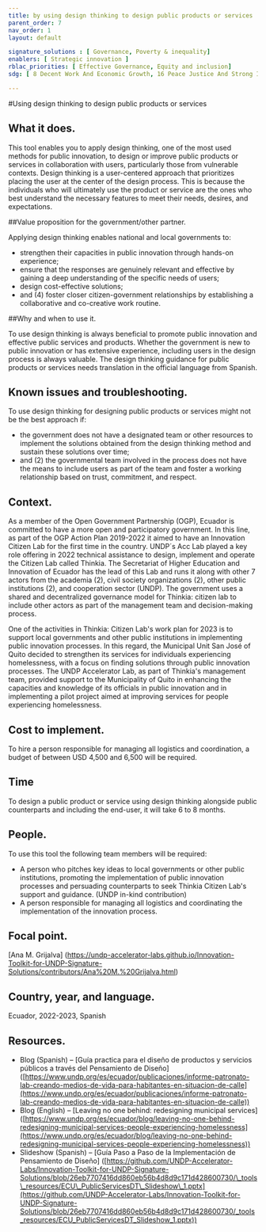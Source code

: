 ```yaml
---
title: by using design thinking to design public products or services
parent_order: 7
nav_order: 1
layout: default

signature_solutions : [ Governance, Poverty & inequality]
enablers: [ Strategic innovation ]
rblac_priorities: [ Effective Governance, Equity and inclusion]
sdg: [ 8 Decent Work And Economic Growth, 16 Peace Justice And Strong Institutions]

---
```


#Using design thinking to design public products or services

## What it does.

This tool enables you to apply design thinking, one of the most used methods for public innovation, to design or improve public products or services in collaboration with users, particularly those from vulnerable contexts. Design thinking is a user-centered approach that prioritizes placing the user at the center of the design process. This is because the individuals who will ultimately use the product or service are the ones who best understand the necessary features to meet their needs, desires, and expectations.

##Value proposition for the government/other partner.

Applying design thinking enables national and local governments to:

- strengthen their capacities in public innovation through hands-on experience;
- ensure that the responses are genuinely relevant and effective by gaining a deep understanding of the specific needs of users;
- design cost-effective solutions;
- and (4) foster closer citizen-government relationships by establishing a collaborative and co-creative work routine.

##Why and when to use it.

To use design thinking is always beneficial to promote public innovation and effective public services and products. Whether the government is new to public innovation or has extensive experience, including users in the design process is always valuable. The design thinking guidance for public products or services needs translation in the official language from Spanish.

## Known issues and troubleshooting.

To use design thinking for designing public products or services might not be the best approach if:

- the government does not have a designated team or other resources to implement the solutions obtained from the design thinking method and sustain these solutions over time;
- and (2) the governmental team involved in the process does not have the means to include users as part of the team and foster a working relationship based on trust, commitment, and respect.


## Context.

As a member of the Open Government Partnership (OGP), Ecuador is committed to have a more open and participatory government. In this line, as part of the OGP Action Plan 2019-2022 it aimed to have an Innovation Citizen Lab for the first time in the country. UNDP´s Acc Lab played a key role offering in 2022 technical assistance to design, implement and operate the Citizen Lab called Thinkia. The Secretariat of Higher Education and Innovation of Ecuador has the lead of this Lab and runs it along with other 7 actors from the academia (2), civil society organizations (2), other public institutions (2), and cooperation sector (UNDP). The government uses a shared and decentralized governance model for Thinkia: citizen lab to include other actors as part of the management team and decision-making process.

One of the activities in Thinkia: Citizen Lab's work plan for 2023 is to support local governments and other public institutions in implementing public innovation processes. In this regard, the Municipal Unit San José of Quito decided to strengthen its services for individuals experiencing homelessness, with a focus on finding solutions through public innovation processes. The UNDP Accelerator Lab, as part of Thinkia's management team, provided support to the Municipality of Quito in enhancing the capacities and knowledge of its officials in public innovation and in implementing a pilot project aimed at improving services for people experiencing homelessness.

## Cost to implement.

To hire a person responsible for managing all logistics and coordination, a budget of between USD 4,500 and 6,500 will be required.

## Time

To design a public product or service using design thinking alongside public counterparts and including the end-user, it will take 6 to 8 months.

## People.

To use this tool the following team members will be required:

- A person who pitches key ideas to local governments or other public institutions, promoting the implementation of public innovation processes and persuading counterparts to seek Thinkia Citizen Lab's support and guidance. (UNDP in-kind contribution)
- A person responsible for managing all logistics and coordinating the implementation of the innovation process.

## Focal point.

[Ana M. Grijalva] (https://undp-accelerator-labs.github.io/Innovation-Toolkit-for-UNDP-Signature-Solutions/contributors/Ana%20M.%20Grijalva.html)

## Country, year, and language.

Ecuador, 2022-2023, Spanish

## Resources.

- Blog (Spanish) – [Guía practica para el diseño de productos y servicios públicos a través del Pensamiento de Diseño] ([https://www.undp.org/es/ecuador/publicaciones/informe-patronato-lab-creando-medios-de-vida-para-habitantes-en-situacion-de-calle](https://www.undp.org/es/ecuador/publicaciones/informe-patronato-lab-creando-medios-de-vida-para-habitantes-en-situacion-de-calle))
- Blog (English) – [Leaving no one behind: redesigning municipal services] ([https://www.undp.org/es/ecuador/blog/leaving-no-one-behind-redesigning-municipal-services-people-experiencing-homelessness](https://www.undp.org/es/ecuador/blog/leaving-no-one-behind-redesigning-municipal-services-people-experiencing-homelessness))
- Slideshow (Spanish) – [Guía Paso a Paso de la Implementación de Pensamiento de Diseño] ([https://github.com/UNDP-Accelerator-Labs/Innovation-Toolkit-for-UNDP-Signature-Solutions/blob/26eb7707416dd860eb56b4d8d9c171d428600730/\_tools\_resources/ECU\_PublicServicesDT\_Slideshow\_1.pptx](https://github.com/UNDP-Accelerator-Labs/Innovation-Toolkit-for-UNDP-Signature-Solutions/blob/26eb7707416dd860eb56b4d8d9c171d428600730/_tools_resources/ECU_PublicServicesDT_Slideshow_1.pptx))

